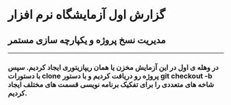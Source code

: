 # گزارش اول آزمایشگاه نرم افزار
## مدیریت نسخ پروژه و یکپارچه سازی مستمر
---
### در وهله ی اول در این آزمایش مخزن یا همان ریپازیتوری ایجاد کردیم. سپس با دستورات clone پروژه رو دریافت کردیم و با دستور git checkout -b شاخه های متعددی را برای تفکیک برنامه نویسی قسمت های مختلف ایجاد کردیم.
